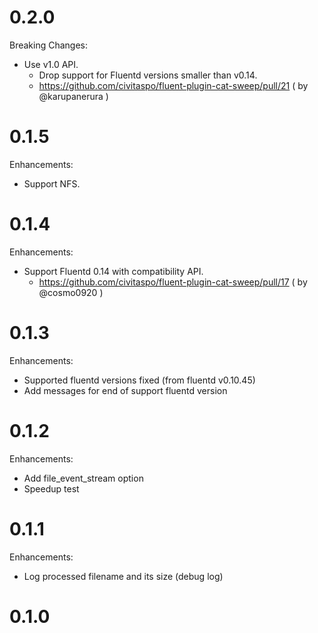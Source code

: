 # 0.2.0

Breaking Changes:

* Use v1.0 API.
  * Drop support for Fluentd versions smaller than v0.14.
  * https://github.com/civitaspo/fluent-plugin-cat-sweep/pull/21  ( by @karupanerura )

# 0.1.5

Enhancements:

* Support NFS.

# 0.1.4

Enhancements:

* Support Fluentd 0.14 with compatibility API.
  * https://github.com/civitaspo/fluent-plugin-cat-sweep/pull/17 ( by @cosmo0920 )

# 0.1.3

Enhancements:

* Supported fluentd versions fixed (from fluentd v0.10.45)
* Add messages for end of support fluentd version

# 0.1.2

Enhancements:

* Add file_event_stream option
* Speedup test

# 0.1.1

Enhancements:

* Log processed filename and its size (debug log)

# 0.1.0

